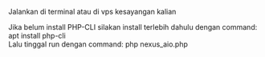 Jalankan di terminal atau di vps kesayangan kalian

Jika belum install PHP-CLI silakan install terlebih dahulu dengan command: apt install php-cli  
Lalu tinggal run dengan command: php nexus_aio.php
